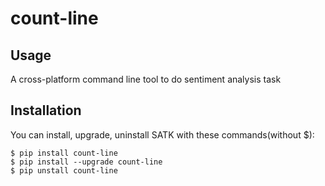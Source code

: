 # count-line

## Usage
A cross-platform command line tool to do sentiment analysis task

## Installation
You can install, upgrade, uninstall SATK with these commands(without $):
```
$ pip install count-line
$ pip install --upgrade count-line
$ pip unstall count-line
```
